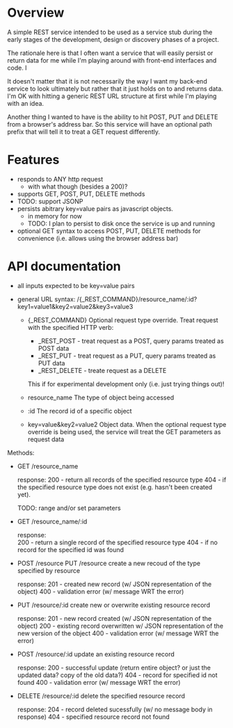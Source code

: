 Overview
========
A simple REST service intended to be used as a service
stub during the early stages of the development, design or
discovery phases of a project.

The rationale here is that I often want a service that
will easily persist or return data for me while I'm
playing around with front-end interfaces and code.  I

It doesn't matter that it is not necessarily the way I 
want my back-end service to look ultimately but rather 
that it just holds on to and returns data.  I'm OK with
hitting a generic REST URL structure at first while I'm 
playing with an idea.

Another thing I wanted to have is the ability to hit
POST, PUT and DELETE from a browser's address bar. So
this service will have an optional path prefix that
will tell it to treat a GET request differently.


Features
========
  - responds to ANY http request
    * with what though (besides a 200)?
  - supports GET, POST, PUT, DELETE methods
  - TODO: support JSONP
  - persists abitrary key=value pairs as javascript objects.
    * in memory for now
    * TODO: I plan to persist to disk once the service is up and running 
  - optional GET syntax to access POST, PUT, DELETE methods for convenience (i.e. 
    allows using the browser address bar)



API documentation
=================
- all inputs expected to be key=value pairs
- general URL syntax:
/{_REST_COMMAND}/resource_name/:id?key1=value1&key2=value2&key3=value3

  * {_REST_COMMAND}
    Optional request type override. Treat request with the specified HTTP verb:
    * _REST_POST - treat request as a POST, query params treated as POST data
    * _REST_PUT - treat request as a PUT, query params treated as PUT data
    * _REST_DELETE - treate request as a DELETE

    This if for experimental development only (i.e. just trying things out)!

  * resource_name
    The type of object being accessed

  * :id
    The record id of a specific object

  * key=value&key2=value2
    Object data.  When the optional request type override is being used, the
    service will treat the GET parameters as request data



Methods:
  - GET /resource_name

    response:
    200 - return all records of the specified resource type
    404 - if the specified resource type does not exist (e.g. 
          hasn't been created yet).

    TODO: range and/or set parameters

  - GET /resource_name/:id

    response:    
    200 - return a single record of the specified resource type
    404 - if no record for the specified id was found

  - POST /resource
    PUT /resource
    create a new recoud of the type specified by resource

    response:
    201 - created new record (w/ JSON representation of the object)
    400 - validation error (w/ message WRT the error)

  - PUT /resource/:id
    create new or overwrite existing resource record

    response:
    201 - new record created (w/ JSON representation of the object)
    200 - existing record overwritten w/ JSON representation of the new version of the object
    400 - validation error (w/ message WRT the error)


  - POST /resource/:id
    update an existing resource record 

    response:
    200 - successful update
          (return entire object? or just the updated data? copy of the old data?)
    404 - record for specified id not found
    400 - validation error (w/ message WRT the error)

  - DELETE /resource/:id
    delete the specified resource record

    response:
    204 - record deleted sucessfully (w/ no message body in response)
    404 - specified resource record not found
